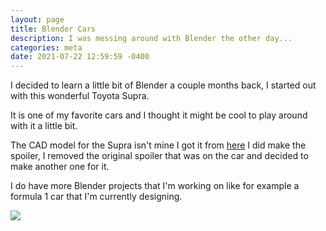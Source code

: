 ```yaml
---
layout: page
title: Blender Cars
description: I was messing around with Blender the other day...
categories: meta
date: 2021-07-22 12:59:59 -0400
---
```

I decided to learn a little bit of Blender a couple months back, I started out with this wonderful Toyota Supra.

It is one of my favorite cars and I thought it might be cool to play around with it a little bit. 

The CAD model for the Supra isn't mine I got it from [here](https://www.thingiverse.com/thing:2870122/files) I did make the spoiler, I removed the original spoiler that was on the car and decided to make another one for it.

I do have more Blender projects that I'm working on like for example a formula 1 car that I'm currently designing.

![ ](/static/img/suprafinishedproduct.png)

